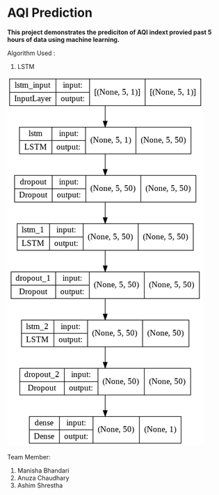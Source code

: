 # AQI Prediction 

**This project demonstrates the prediciton of AQI indext provied past 5 hours of data using machine learning.**

Algorithm Used : 
1. LSTM

![alt text](model.png)

Team Member:
1. Manisha Bhandari
2. Anuza Chaudhary
3. Ashim Shrestha
